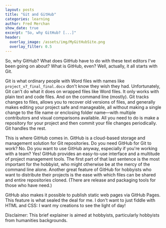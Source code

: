 ```yaml
---
layout: posts
title: "Git and GitHub"
categories: learning
author: Fred Merchan
show_date: true
excerpt: "So, why GitHub? [...]"
header:
  overlay_image: /assets/img/MyGitHubSite.png
  overlay_filter: 0.5
---
```


So, why GitHub? What does GitHub have to do with these text editors I've been going on about? What is GitHub, even? Well, actually, it all starts with Git.

Git is what ordinary people with Word files with names like `project_v7_final_final.docx` don't know they wish they had. Unfortunately, Git can't do what it does on wrapped files like Word files. It only works with plain text and code files. And on the command line (mostly). Git tracks changes to files, allows you to recover old versions of files, and generally makes editing your project safe and manageable, all without making a single change to the file name or enclosing folder name—with multiple contributors and visual comparisons available. All you need to do is make a repository for your project and then commit your file changes periodically. Git handles the rest.

This is where GitHub comes in. GitHub is a cloud-based storage and management solution for Git repositories. Do you need GitHub for Git to work? No. Do you want to use GitHub anyway, especially if you're working with a team? Yes! GitHub provides an easy-to-use interface and a multitude of project management tools. The first part of that last sentence is the most important for the hobbyist, who might otherwise be at the mercy of the command line alone. Another great feature of GitHub for hobbyists who want to distribute their projects is the ease with which files can be shared and entire repositories cloned. (There are release and packaging tools for those who have need.)

GitHub also makes it possible to publish static web pages via GitHub Pages. This feature is what sealed the deal for me. I don't want to just fiddle with HTML and CSS: I want my creations to see the light of day!

Disclaimer: This brief explainer is aimed at hobbyists, particularly hobbyists from humanities backgrounds.
